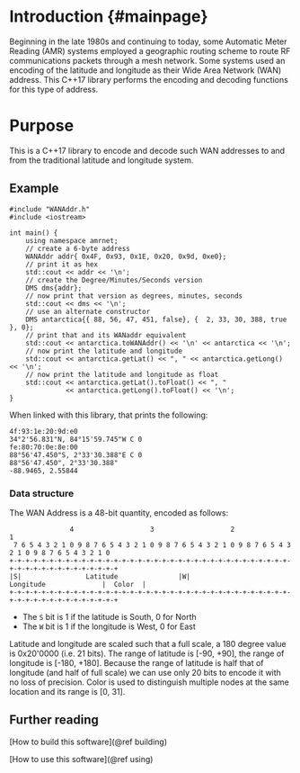 # Introduction {#mainpage} #
Beginning in the late 1980s and continuing to today, some Automatic Meter Reading (AMR) systems employed a geographic routing scheme to route RF communications packets through a mesh network.  Some systems used an encoding of the latitude and longitude as their Wide Area Network (WAN) address.  This C++17 library performs the encoding and decoding functions for this type of address.

# Purpose
This is a C++17 library to encode and decode such WAN addresses to and from the traditional latitude and longitude system.

## Example

```
#include "WANAddr.h"
#include <iostream>

int main() {
    using namespace amrnet;
    // create a 6-byte address
    WANAddr addr{ 0x4F, 0x93, 0x1E, 0x20, 0x9d, 0xe0};
    // print it as hex
    std::cout << addr << '\n';
    // create the Degree/Minutes/Seconds version
    DMS dms{addr};
    // now print that version as degrees, minutes, seconds
    std::cout << dms << '\n';
    // use an alternate constructor
    DMS antarctica{{ 88, 56, 47, 451, false}, {  2, 33, 30, 388, true }, 0};
    // print that and its WANaddr equivalent
    std::cout << antarctica.toWANAddr() << '\n' << antarctica << '\n';
    // now print the latitude and longitude
    std::cout << antarctica.getLat() << ", " << antarctica.getLong() << '\n';
    // now print the latitude and longitude as float
    std::cout << antarctica.getLat().toFloat() << ", " 
              << antarctica.getLong().toFloat() << '\n';
}

``` 

When linked with this library, that prints the following:
```
4f:93:1e:20:9d:e0
34°2'56.831"N, 84°15'59.745"W C 0
fe:80:70:0e:8e:00
88°56'47.450"S, 2°33'30.388"E C 0
88°56'47.450", 2°33'30.388"
-88.9465, 2.55844
```
### Data structure

The WAN Address is a 48-bit quantity, encoded as follows:

                   4                   3                   2                   1  
     7 6 5 4 3 2 1 0 9 8 7 6 5 4 3 2 1 0 9 8 7 6 5 4 3 2 1 0 9 8 7 6 5 4 3 2 1 0 9 8 7 6 5 4 3 2 1 0 
    +-+-+-+-+-+-+-+-+-+-+-+-+-+-+-+-+-+-+-+-+-+-+-+-+-+-+-+-+-+-+-+-+-+-+-+-+-+-+-+-+-+-+-+-+-+-+-+-+
    |S|                Latitude               |W|                  Longitude              |  Color  | 
    +-+-+-+-+-+-+-+-+-+-+-+-+-+-+-+-+-+-+-+-+-+-+-+-+-+-+-+-+-+-+-+-+-+-+-+-+-+-+-+-+-+-+-+-+-+-+-+-+

 - The `S` bit is 1 if the latitude is South, 0 for North
 - The `W` bit is 1 if the longitude is West, 0 for East

Latitude and longitude are scaled such that a full scale, a 180 degree value is 0x20'0000 (i.e. 21 bits).  The range of latitude is [-90, +90], the range of longitude is [-180, +180].  Because the range of latitude is half that of longitude (and half of full scale) we can use only 20 bits to encode it with no loss of precision.  Color is used to distinguish multiple nodes at the same location and its range is [0, 31].

## Further reading

[How to build this software](@ref building)

[How to use this software](@ref using)

